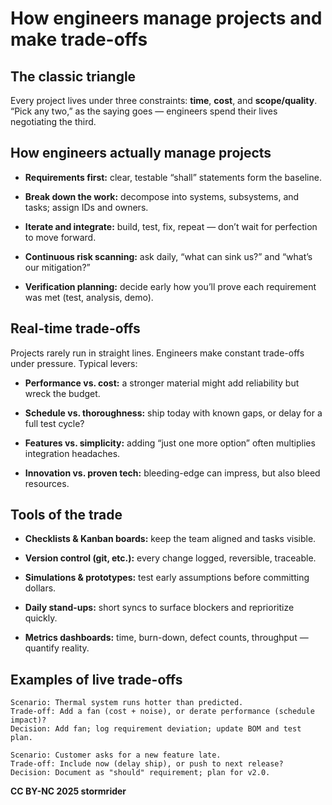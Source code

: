 # How engineers manage projects and make trade-offs

## The classic triangle

Every project lives under three constraints: **time**, **cost**, and **scope/quality**. “Pick any two,” as the saying goes — engineers spend their lives negotiating the third.

## How engineers actually manage projects

* **Requirements first:** clear, testable “shall” statements form the baseline.
          
* **Break down the work:** decompose into systems, subsystems, and tasks; assign IDs and owners.
          
* **Iterate and integrate:** build, test, fix, repeat — don’t wait for perfection to move forward.

* **Continuous risk scanning:** ask daily, “what can sink us?” and “what’s our mitigation?”

* **Verification planning:** decide early how you’ll prove each requirement was met (test, analysis, demo).

## Real-time trade-offs

Projects rarely run in straight lines. Engineers make constant trade-offs under pressure. Typical levers:

* **Performance vs. cost:** a stronger material might add reliability but wreck the budget.

* **Schedule vs. thoroughness:** ship today with known gaps, or delay for a full test cycle?

* **Features vs. simplicity:** adding “just one more option” often multiplies integration headaches.

* **Innovation vs. proven tech:** bleeding-edge can impress, but also bleed resources.

## Tools of the trade

* **Checklists & Kanban boards:** keep the team aligned and tasks visible.

* **Version control (git, etc.):** every change logged, reversible, traceable.

* **Simulations & prototypes:** test early assumptions before committing dollars.

* **Daily stand-ups:** short syncs to surface blockers and reprioritize quickly.

* **Metrics dashboards:** time, burn-down, defect counts, throughput — quantify reality.

## Examples of live trade-offs

```
Scenario: Thermal system runs hotter than predicted.
Trade-off: Add a fan (cost + noise), or derate performance (schedule impact)?
Decision: Add fan; log requirement deviation; update BOM and test plan.

Scenario: Customer asks for a new feature late.
Trade-off: Include now (delay ship), or push to next release?
Decision: Document as "should" requirement; plan for v2.0.
```

**CC BY-NC 2025 stormrider**
